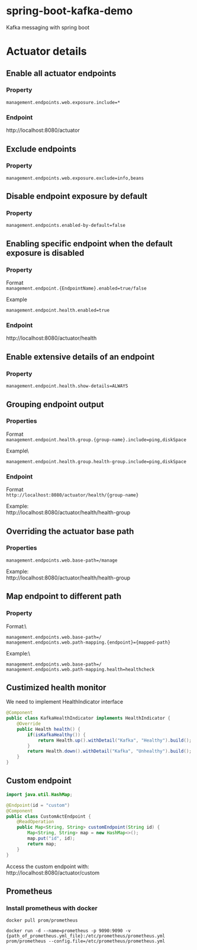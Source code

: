 # spring-boot-kafka-demo
Kafka messaging with spring boot

# Actuator details
## Enable all actuator endpoints

### Property

```properties
management.endpoints.web.exposure.include=*
```
### Endpoint
http://localhost:8080/actuator
## Exclude endpoints
### Property
```properties
management.endpoints.web.exposure.exclude=info,beans
```

## Disable endpoint exposure by default
### Property
```properties
management.endpoints.enabled-by-default=false
```

## Enabling specific endpoint when the default exposure is disabled
### Property
Format\
`management.endpoint.{EndpointName}.enabled=true/false`

Example
```properties
management.endpoint.health.enabled=true
```


### Endpoint
http://localhost:8080/actuator/health

## Enable extensive details of an endpoint
### Property
```properties
management.endpoint.health.show-details=ALWAYS
```

## Grouping endpoint output
### Properties
Format\
`management.endpoint.health.group.{group-name}.include=ping,diskSpace`

Example\
```properties
management.endpoint.health.group.health-group.include=ping,diskSpace
```
### Endpoint
Format\
`http://localhost:8080/actuator/health/{group-name}`

Example:\
http://localhost:8080/actuator/health/health-group

## Overriding the actuator base path
### Properties
```properties
management.endpoints.web.base-path=/manage
```

Example:\
http://localhost:8080/actuator/health/health-group

## Map endpoint to different path
### Property
Format:\
```
management.endpoints.web.base-path=/
management.endpoints.web.path-mapping.{endpoint}={mapped-path}
```
Example:\
```properties
management.endpoints.web.base-path=/
management.endpoints.web.path-mapping.health=healthcheck
```

## Custimized health monitor
We need to implement HealthIndicator interface
```java
@Component
public class KafkaHealthIndicator implements HealthIndicator {
    @Override
    public Health health() {
        if(isKafkaHealthy()) {
            return Health.up().withDetail("Kafka", "Healthy").build();
        }
        return Health.down().withDetail("Kafka", "Unhealthy").build();
    }
}
```

## Custom endpoint

```java
import java.util.HashMap;

@Endpoint(id = "custom")
@Component
public class CustomActEndpoint {
    @ReadOperation
    public Map<String, String> customEndpoint(String id) {
        Map<String, String> map = new HashMap<>();
        map.put("id", id);
        return map;
    }
}
```
Access the custom endpoint with:\
http://localhost:8080/actuator/custom

## Prometheus
### Install prometheus with docker
```shell
docker pull prom/prometheus
```
```shell
docker run -d --name=prometheus -p 9090:9090 -v {path_of_prometheus.yml_file}:/etc/prometheus/prometheus.yml prom/prometheus --config.file=/etc/prometheus/prometheus.yml
```
